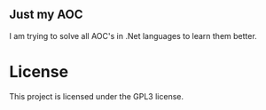 ## Just my AOC

I am trying to solve all AOC's in .Net languages to learn them better.




# License
This project is licensed under the GPL3 license.